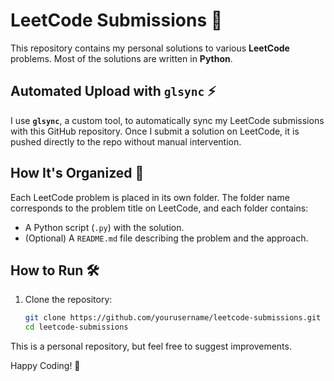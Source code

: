 # LeetCode Submissions 🐍

This repository contains my personal solutions to various **LeetCode** problems. Most of the solutions are written in **Python**.

## Automated Upload with `glsync` ⚡

I use **`glsync`**, a custom tool, to automatically sync my LeetCode submissions with this GitHub repository. Once I submit a solution on LeetCode, it is pushed directly to the repo without manual intervention.

## How It's Organized 📁

Each LeetCode problem is placed in its own folder. The folder name corresponds to the problem title on LeetCode, and each folder contains:

- A Python script (`.py`) with the solution.
- (Optional) A `README.md` file describing the problem and the approach.

## How to Run 🛠️

1. Clone the repository:
   ```bash
   git clone https://github.com/yourusername/leetcode-submissions.git
   cd leetcode-submissions

This is a personal repository, but feel free to suggest improvements.

Happy Coding! 🚀
